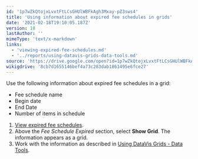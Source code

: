 ```yaml
---
id: '1p7wZkQtojxLvxtFtLCsGHUlWBFkAgh3Mxay-pZ3sws4'
title: 'Using information about expired fee schedules in grids'
date: '2021-02-18T19:10:05.187Z'
version: 18
lastAuthor: ''
mimeType: 'text/x-markdown'
links:
  - 'viewing-expired-fee-schedules.md'
  - '../reports/using-datavis-grids-data-tools.md'
source: 'https://drive.google.com/open?id=1p7wZkQtojxLvxtFtLCsGHUlWBFkAgh3Mxay-pZ3sws4'
wikigdrive: '8cb7d1655146bef4a73c283dab1861495e6fce27'
---
```

Use the following information about expired fee schedules in a grid:

* Fee schedule name
* Begin date
* End Date
* Number of items in schedule
1. [View expired fee schedules](viewing-expired-fee-schedules.md).
2. Above the <em>Fee Schedule Expired</em> section, select <strong>Show Grid</strong>. The information appears as a grid.
3. Work with the information as described in [Using DataVis Grids - Data Tools](../reports/using-datavis-grids-data-tools.md).
